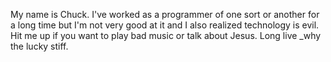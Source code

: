 My name is Chuck. I've worked as a programmer of one sort or another
for a long time but I'm not very good at it and I also realized technology is evil.
Hit me up if you want to play bad music or talk about Jesus.
Long live \_why the lucky stiff.
